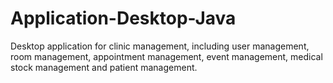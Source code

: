 # Application-Desktop-Java
Desktop application for clinic management, including user management, room management, appointment management, event management, medical stock management and patient management. 
